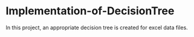 # Implementation-of-DecisionTree
In this project, an appropriate decision tree is created for excel data files.
